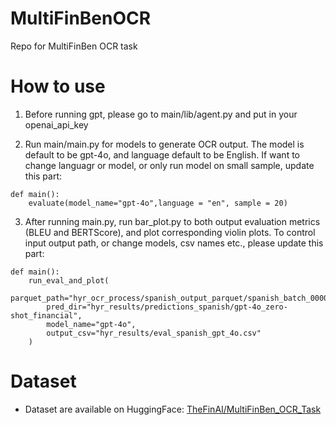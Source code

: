# MultiFinBenOCR
Repo for MultiFinBen OCR task


# How to use 
1. Before running gpt, please go to main/lib/agent.py and put in your openai_api_key
   
3. Run main/main.py for models to generate OCR output. 
The model is default to be gpt-4o, and language default to be English. If want to change languagr or model, or only run model on small sample, update this part:
```
def main():
    evaluate(model_name="gpt-4o",language = "en", sample = 20)
```

3. After running main.py, run bar_plot.py to both output evaluation metrics (BLEU and BERTScore), and plot corresponding violin plots. 
To control input output path, or change models, csv names etc., please update this part:
```
def main():
    run_eval_and_plot(
        parquet_path="hyr_ocr_process/spanish_output_parquet/spanish_batch_0000.parquet",
        pred_dir="hyr_results/predictions_spanish/gpt-4o_zero-shot_financial",
        model_name="gpt-4o",
        output_csv="hyr_results/eval_spanish_gpt_4o.csv"
    )
```

# Dataset
- Dataset are available on HuggingFace: [TheFinAI/MultiFinBen_OCR_Task](https://huggingface.co/datasets/TheFinAI/MultiFinBen_OCR_Task)
